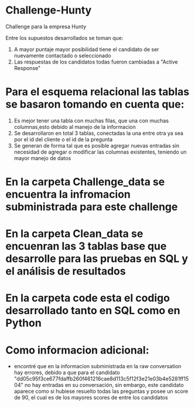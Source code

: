 # Challenge-Hunty
Challenge para la empresa Hunty

Entre los supuestos desarrollados se toman que:
1. A mayor puntaje mayor posibilidad tiene el candidato de ser nuevamente contactado o seleccionado
2. Las respuestas de los candidatos todas fueron cambiadas a "Active Response"

# Para el esquema relacional las tablas se basaron tomando en cuenta que: 

1. Es mejor tener una tabla con muchas filas, que una con muchas columnas,esto debido al manejo de la informacion
2. Se desarrollaron en total 3 tablas, conectadas la una entre otra ya sea por el id del cliente o el id de la pregunta
3. Se generan de forma tal que es posible agregar nuevas entradas sin necesidad de agregar o modificar las columnas existentes, teniendo un mayor manejo de datos

# En la carpeta Challenge_data se encuentra la infromacion subministrada para este challenge

# En la carpeta Clean_data se encuenran las 3 tablas base que desarrolle para las pruebas en SQL y el análisis de resultados

# En la carpeta code esta el codigo desarrollado tanto en SQL como en Python

# Como informacion adicional:
- encontré que en la informacion subministrada en la raw conversation hay errores, debido a que para el candidato "dd05c95f3ce677fdaffb260f461216cae8d113c5f12f3e21e03b4e5281ff1504" no hay entradas en su conversación, sin embargo, este candidato aparece como si hubiese resuelto todas las preguntas y posee un score de 90, el cual es de los mayores scores de entre los candidatos
